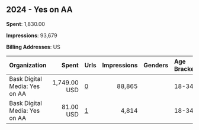 ## 2024 - Yes on AA 
**Spent**: 1,830.00

**Impressions**: 93,679

**Billing Addresses**: US

|Organization|Spent|Urls|Impressions|Genders|Age Brackets|Country Codes|
|:---|---:|:---|---:|:---|:---|:---|
|Bask Digital Media: Yes on AA|1,749.00 USD|[0](https://www.snap.com/political-ads/asset/febfb9ce9d8b2a7bff21bb39fd9f1548e1d84c3947a39db969412fe7f9d239b0?mediaType=mp4)|88,865||18-34|united states|
|Bask Digital Media: Yes on AA|81.00 USD|[1](https://www.snap.com/political-ads/asset/34cb564df35865be6e487b5efdc1aff0cfbbcb584019eccf9dd9f7eff24dc322?mediaType=mp4)|4,814||18-34|united states|
